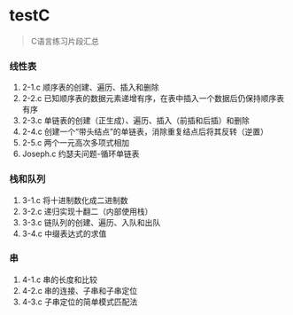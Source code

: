 # testC
> C语言练习片段汇总

### 线性表
1. 2-1.c 顺序表的创建、遍历、插入和删除
2. 2-2.c 已知顺序表的数据元素递增有序，在表中插入一个数据后仍保持顺序表有序
3. 2-3.c 单链表的创建（正生成）、遍历、插入（前插和后插）和删除
4. 2-4.c 创建一个“带头结点”的单链表，消除重复结点后将其反转（逆置）
5. 2-5.c 两个一元高次多项式相加
6. Joseph.c 约瑟夫问题-循环单链表

### 栈和队列
1. 3-1.c 将十进制数化成二进制数
2. 3-2.c 递归实现十翻二（内部使用栈）
3. 3-3.c 链队列的创建、遍历、入队和出队
4. 3-4.c 中缀表达式的求值

### 串
1. 4-1.c 串的长度和比较
2. 4-2.c 串的连接、子串和子串定位
3. 4-3.c 子串定位的简单模式匹配法